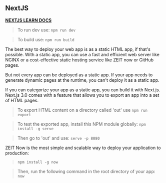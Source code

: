 ## NextJS

[**NEXTJS LEARN DOCS**](https://nextjs.org/learn/excel/typescript)

> To run dev use: 
`npm run dev`

> To build use: 
`npm run build`

The best way to deploy your web app is as a static HTML app, if that's possible. With a static app, you can use a fast and efficient web server like NGINX or a cost-effective static hosting service like ZEIT now or GitHub pages.

But not every app can be deployed as a static app. If your app needs to generate dynamic pages at the runtime, you can't deploy it as a static app.

If you can categorize your app as a static app, you can build it with Next.js. Next.js 3.0 comes with a feature that allows you to export an app into a set of HTML pages.

> To export HTML content on a directory called 'out' use
`npm run export`

> To test the exported app, install this NPM module globally:
`npm install -g serve`

> Then go to 'out' and use:
`serve -p 8080`

ZEIT Now is the most simple and scalable way to deploy your application to production:

> `npm install -g now`

> Then, run the following command in the root directory of your app:
`now`

